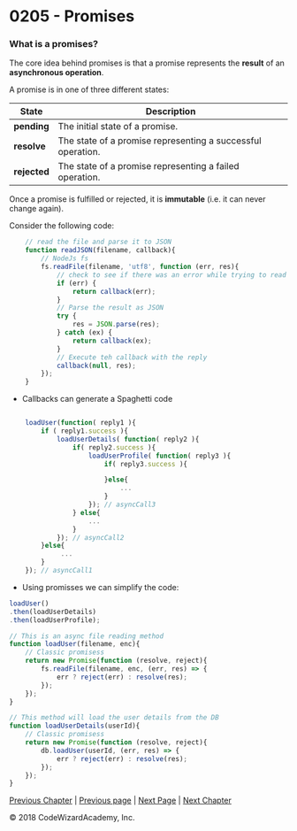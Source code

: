 # 0205 - Promises

### What is a promises?
The core idea behind promises is that a promise represents the **result** of an **asynchronous operation**. 

A promise is in one of three different states:

State         | Description
--------------|------------
**pending**   | The initial state of a promise.
**resolve**   | The state of a promise representing a successful operation.
**rejected**  | The state of a promise representing a failed operation.

Once a promise is fulfilled or rejected, it is **immutable** (i.e. it can never change again).

Consider the following code:
```js
    // read the file and parse it to JSON
    function readJSON(filename, callback){
        // NodeJs fs
        fs.readFile(filename, 'utf8', function (err, res){
            // check to see if there was an error while trying to read the file
            if (err) {
                return callback(err);
            }
            // Parse the result as JSON
            try {
                res = JSON.parse(res);
            } catch (ex) {
                return callback(ex);
            }
            // Execute teh callback with the reply
            callback(null, res);
        });
    }
```

- Callbacks can generate a Spaghetti code
```js

    loadUser(function( reply1 ){
        if ( reply1.success ){
            loadUserDetails( function( reply2 ){
                if( reply2.success ){
                    loadUserProfile( function( reply3 ){
                        if( reply3.success ){

                        }else{
                            ...
                        }
                    }); // asyncCall3
                } else{
                    ...
                }
            }); // asyncCall2
        }else{
             ...
        }
    }); // asyncCall1
```
- Using promisses we can simplify the code:

```js
loadUser()
.then(loadUserDetails)
.then(loadUserProfile);

// This is an async file reading method
function loadUser(filename, enc){
    // Classic promisess 
    return new Promise(function (resolve, reject){
        fs.readFile(filename, enc, (err, res) => {
            err ? reject(err) : resolve(res);
        });
    });
}

// This method will load the user details from the DB
function loadUserDetails(userId){
    // Classic promisess 
    return new Promise(function (resolve, reject){
        db.loadUser(userId, (err, res) => {
            err ? reject(err) : resolve(res);
        });
    });
}
```




[Previous Chapter](/Chapters/01-Basics) | [Previous page](/Chapters/02-NodeFundamentals/0204-EventEmitter.md) | [Next Page](/Chapters/02-NodeFundamentals/0206-Streams.md) | [Next Chapter](/Chapters/03-CoreModules)

&copy; 2018 CodeWizardAcademy, Inc.

